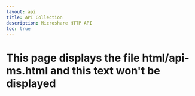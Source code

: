 ```yaml
---
layout: api
title: API Collection
description: Microshare HTTP API
toc: true
---
```


# This page displays the file html/api-ms.html and this text won't be displayed
